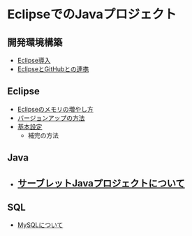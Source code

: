 # EclipseでのJavaプロジェクト
## 開発環境構築
- [Eclipse導入](./Documet/00_Eclipse2022_install.md)
- [EclipseとGitHubとの連携](./Documet/01_eclipse_git.md)

## Eclipse
- [Eclipseのメモリの増やし方](./Documet/02_eclipse_memory.md)
- [バージョンアップの方法](./Documet/03_java_upgrade.md)
- [基本設定](./Documet/04_eclipse_assist.md)
  - 補完の方法


## Java
- [サーブレットJavaプロジェクトについて](./Documet/servretJava/1_servretProject.md)
  - 

## SQL
- [MySQLについて](./Documet/05_MySQL.md)